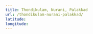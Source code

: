 ```yaml
---
title: Thondikulam, Nurani, Palakkad
url: /thondikulam-nurani-palakkad/
latitude: 
longitude: 
---
```

